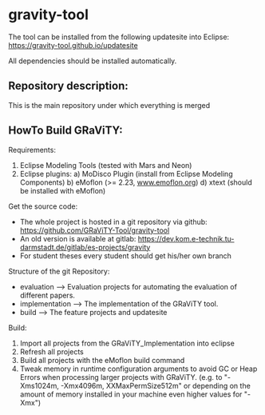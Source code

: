 
# gravity-tool

The tool can be installed from the following updatesite into Eclipse: https://gravity-tool.github.io/updatesite

All dependencies should be installed automatically.

## Repository description:

This is the main repository under which everything is merged

## HowTo Build GRaViTY:

Requirements:
1. Eclipse Modeling Tools (tested with Mars and Neon)
2. Eclipse plugins: 
 a) MoDisco Plugin (install from Eclipse Modeling Components)
 b) eMoflon  (>= 2.23, www.emoflon.org)
 d) xtext (should be installed with eMoflon)

Get the source code:
- The whole project is hosted in a git repository via github: https://github.com/GRaViTY-Tool/gravity-tool 
- An old version is available at gitlab: https://dev.kom.e-technik.tu-darmstadt.de/gitlab/es-projects/gravity
- For student theses every student should get his/her own branch

Structure of the git Repository:
- evaluation
--> Evaluation projects for automating the evaluation of different papers.
- implementation
--> The implementation of the GRaViTY tool. 
- build
--> The feature projects and updatesite 

Build:
1. Import all projects from the GRaViTY_Implementation into eclipse
2. Refresh all projects
3. Build all projects with the eMoflon build command
6. Tweak memory in runtime configuration arguments to avoid GC or Heap Errors
   when processing larger projects with GRaViTY.
   (e.g. to "-Xms1024m, -Xmx4096m, XXMaxPermSize512m" or depending on the amount 
   of memory installed in your machine even higher values for "-Xmx")
